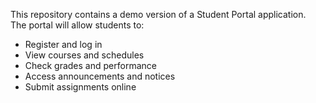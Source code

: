 This repository contains a demo version of a Student Portal application.  
The portal will allow students to:
- Register and log in
- View courses and schedules
- Check grades and performance
- Access announcements and notices
- Submit assignments online

